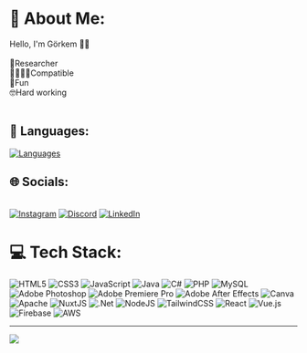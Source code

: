 # 💫 About Me:
Hello, I'm Görkem 👋🏻<br><br>🔭Researcher<br>🫱🏽‍🫲🏽Compatible<br>👻Fun<br>🤓Hard working<br><br>

## 🧬 Languages:

[![Languages](https://skillicons.dev/icons?i=html,css,js,py,cs)](https://skillicons.dev)
## 🌐 Socials:
\
[![Instagram](https://img.shields.io/badge/Instagram-%23E4405F.svg?logo=Instagram&logoColor=white)](https://instagram.com/gorkemyazcii)
[![Discord](https://img.shields.io/badge/discord-%237289DA.svg?style=for-the-badge&logo=discord&logoColor=white)](https://discord.com/users/819664166616956951)
[![LinkedIn](https://img.shields.io/badge/LinkedIn-%230077B5.svg?logo=linkedin&logoColor=white)](https://www.linkedin.com/in/gorkem-yazici-204527272/)

# 💻 Tech Stack:
![HTML5](https://img.shields.io/badge/html5-%23E34F26.svg?style=for-the-badge&logo=html5&logoColor=white) ![CSS3](https://img.shields.io/badge/css3-%231572B6.svg?style=for-the-badge&logo=css3&logoColor=white) ![JavaScript](https://img.shields.io/badge/javascript-%23323330.svg?style=for-the-badge&logo=javascript&logoColor=%23F7DF1E) ![Java](https://img.shields.io/badge/java-%23ED8B00.svg?style=for-the-badge&logo=java&logoColor=white) ![C#](https://img.shields.io/badge/c%23-%23239120.svg?style=for-the-badge&logo=c-sharp&logoColor=white) ![PHP](https://img.shields.io/badge/php-%23777BB4.svg?style=for-the-badge&logo=php&logoColor=white) ![MySQL](https://img.shields.io/badge/mysql-%2300f.svg?style=for-the-badge&logo=mysql&logoColor=white) ![Adobe Photoshop](https://img.shields.io/badge/adobephotoshop-%2331A8FF.svg?style=for-the-badge&logo=adobephotoshop&logoColor=white) ![Adobe Premiere Pro](https://img.shields.io/badge/Adobe%20Premiere%20Pro-9999FF.svg?style=for-the-badge&logo=Adobe%20Premiere%20Pro&logoColor=white) ![Adobe After Effects](https://img.shields.io/badge/Adobe%20After%20Effects-9999FF.svg?style=for-the-badge&logo=Adobe%20After%20Effects&logoColor=white) ![Canva](https://img.shields.io/badge/Canva-%2300C4CC.svg?style=for-the-badge&logo=Canva&logoColor=white) ![Apache](https://img.shields.io/badge/apache-%23D42029.svg?style=for-the-badge&logo=apache&logoColor=white) ![NuxtJS](https://img.shields.io/badge/Nuxt-black?style=for-the-badge&logo=nuxt.js&logoColor=white) ![.Net](https://img.shields.io/badge/.NET-5C2D91?style=for-the-badge&logo=.net&logoColor=white) ![NodeJS](https://img.shields.io/badge/node.js-6DA55F?style=for-the-badge&logo=node.js&logoColor=white) ![TailwindCSS](https://img.shields.io/badge/tailwindcss-%2338B2AC.svg?style=for-the-badge&logo=tailwind-css&logoColor=white) ![React](https://img.shields.io/badge/react-%2320232a.svg?style=for-the-badge&logo=react&logoColor=%2361DAFB) ![Vue.js](https://img.shields.io/badge/vuejs-%2335495e.svg?style=for-the-badge&logo=vuedotjs&logoColor=%234FC08D) ![Firebase](https://img.shields.io/badge/firebase-%23039BE5.svg?style=for-the-badge&logo=firebase) ![AWS](https://img.shields.io/badge/AWS-%23FF9900.svg?style=for-the-badge&logo=amazon-aws&logoColor=white)



---
[![](https://visitcount.itsvg.in/api?id=Mr.Gorkemli&icon=0&color=0)](https://visitcount.itsvg.in)

<!-- Proudly created with GPRM ( https://gprm.itsvg.in ) -->
